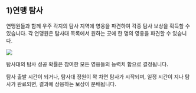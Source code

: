 ## 1)연맹 탐사

 연맹원들과 함께 우주 각지의 탐사 지역에 영웅을 파견하여 각종 탐사 보상을 획득할 수 있습니다. 각 연맹원은 탐사대 목록에서 원하는 곳에 한 명의 영웅을 파견할 수 있습니다.



![](https://s3.ap-northeast-2.amazonaws.com/an2img/guide/603_001FedExploration.PNG)

탐사대의 탐사 성공 확률은 참여한 모든 영웅들의 능력치 합으로 결정됩니다.

탐사 출발 시간이 되거나, 탐사대 정원이 꽉 차면 탐사가 시작되며, 일정 시간이 지나 탐사가 완료되면, 결과에 상응하는 보상이 분배됩니다.